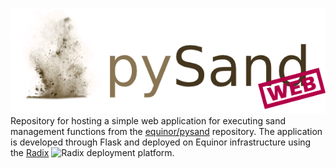 ![pySand Web](/pysand_web/static/logo_large.png)<br>
Repository for hosting a simple web application for executing sand management functions from the [equinor/pysand](https://github.com/equinor/pysand) repository. The application is developed through Flask and deployed on Equinor infrastructure using the [Radix](https://www.radix.equinor.com/) 
<img src="https://www.radix.equinor.com/images/logo.svg" alt="Radix" width="20"/> deployment platform.
